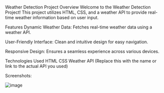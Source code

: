 Weather Detection Project
Overview
Welcome to the Weather Detection Project! This project utilizes HTML, CSS, and a weather API to provide real-time weather information based on user input.

Features
Dynamic Weather Data: Fetches real-time weather data using a weather API.

User-Friendly Interface: Clean and intuitive design for easy navigation.

Responsive Design: Ensures a seamless experience across various devices.

Technologies Used
HTML
CSS
Weather API (Replace this with the name or link to the actual API you used)

Screenshots:



![image](https://github.com/Rohitgupta18/Weather-Detection/assets/129613655/28de4ada-31d5-4c78-a43f-aab21fddc259)

